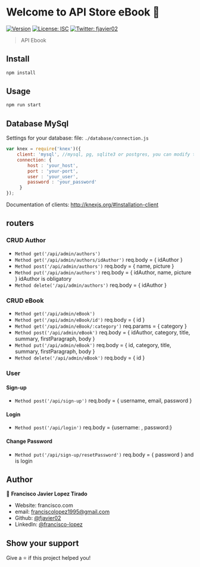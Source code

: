 # Welcome to API Store eBook 👋
[![Version](https://img.shields.io/npm/v/app.js.svg)](https://www.npmjs.com/package/app.js)
[![License: ISC](https://img.shields.io/badge/License-ISC-yellow.svg)](#)
[![Twitter: fjavier02](https://img.shields.io/twitter/follow/francisco_kurt.svg?style=social)](https://twitter.com/francisco_kurt)

> API Ebook

## Install

```sh
npm install
```

## Usage

```sh
npm run start
```
## Database MySql
Settings for your database:
file: `./database/connection.js` 

```js
var knex = require('knex')({
    client: 'mysql', //mysql, pg, sqlite3 or postgres, you can modify the client of your choice 
    connection: {
        host : 'your_host',
        port : 'your-port',
        user : 'your_user',
        password : 'your_password'
     }
});
```

Documentation of clients: http://knexjs.org/#Installation-client

## routers

### CRUD Author
- ``Method get('/api/admin/authors')``
- ``Method get('/api/admin/authors/idAuthor')``  req.body =  { idAuthor }
- ``Method post('/api/admin/authors')`` req.body = { name, picture }
- ``Method put('/api/admin/authors')`` req.body = { idAuthor, name, picture } idAuthor is obligatory
- ``Method delete('/api/admin/authors')`` req.body = { idAuthor }
    
### CRUD eBook
- ``Method get('/api/admin/eBook')`` 
- ``Method get('/api/admin/eBook/id')`` req.body =  { id }
- ``Method get('/api/admin/eBook/:category')`` req.params = { category }
- ``Method post('/api/admin/eBook')`` req.body = { idAuthor, category, title, summary, firstParagraph, body }
- ``Method put('/api/admin/eBook')`` req.body = { id, category, title, summary, firstParagraph, body }
- ``Method delete('/api/admin/eBook')`` req.body = { id }

### User

#### Sign-up
- ``Method post('/api/sign-up')`` req.body = { username, email, password }

#### Login
- ``Method post('/api/login')``  req.body = {username: , password:}

#### Change Password
- ``Method put('/api/sign-up/resetPassword')`` req.body = { password } and is login




## Author

👤 **Francisco Javier Lopez Tirado**

* Website: francisco.com
* email: [franciscolopez1995@gmail.com](franciscolopez1995@gmail.com)
* Github: [@fjavier02](https://github.com/fjavier02)
* LinkedIn: [@francisco-lopez](https://www.linkedin.com/in/francisco-lopez-b33a64110/)

## Show your support

Give a ⭐️ if this project helped you!
